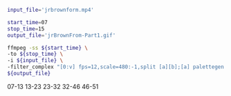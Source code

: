 

```bash
input_file='jrbrownform.mp4'

start_time=07
stop_time=15
output_file='jrBrownFrom-Part1.gif'
```
```bash
ffmpeg -ss ${start_time} \
-to ${stop_time} \
-i ${input_file} \
-filter_complex "[0:v] fps=12,scale=480:-1,split [a][b];[a] palettegen [p];[b][p] paletteuse" \
${output_file}
```

07-13
13-23
23-32
32-46
46-51

 